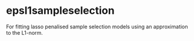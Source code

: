 # epsl1sampleselection
For fitting lasso penalised sample selection models using an approximation to the L1-norm.
